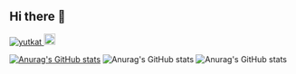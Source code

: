 ## Hi there 👋

<p align="left">
  <a href="https://github.com/KaidoIwata/KaidoIwata/">
    <img src="https://komarev.com/ghpvc/?username=KaidoIwata" alt="yutkat" />
  </a>
  <a href="https://x.com/RengaRenga0229">
    <img height="20" src="https://img.shields.io/twitter/follow/RengaRenga0229?label=Twitter&logo=twitter&style=flat" />
  </a>
</p>

[![Anurag's GitHub stats](https://github-readme-stats.vercel.app/api?username=KaidoIwata)](https://github.com/anuraghazra/github-readme-stats)
![Anurag's GitHub stats](https://github-readme-stats.vercel.app/api?username=KaidoIwata&show=reviews,discussions_started,discussions_answered,prs_merged,prs_merged_percentage)
![Anurag's GitHub stats](https://github-readme-stats.vercel.app/api?username=KaidoIwata&show_icons=true&theme=radical)
